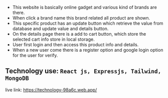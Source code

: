- This website is basically online gadget and various kind of brands are there. 
- When click a brand name this brand related all product are shown.
- This specific product has an update button which retrieve the value from database and update value and details button.
- On the details page there is a add to cart button, which store the selected cart info store in local storage.
- User first login and then access this product info and details.
- When a new user come there is a register option and google login option for the user for verify.

  
## Technology use: ``` React js, Expressjs, Tailwind, MongoDB ```
live link: https://technology-98a6c.web.app/
